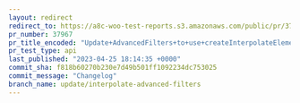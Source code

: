 ```yaml
---
layout: redirect
redirect_to: https://a8c-woo-test-reports.s3.amazonaws.com/public/pr/37967/api/index.html
pr_number: 37967
pr_title_encoded: "Update+AdvancedFilters+to+use+createInterpolateElement+instead+of+interpolateComponents"
pr_test_type: api
last_published: "2023-04-25 18:14:35 +0000"
commit_sha: f818b60270b230e7d49b501ff1092234dc753025
commit_message: "Changelog"
branch_name: update/interpolate-advanced-filters
---
```


